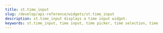 ```yaml
---
title: st.time_input
slug: /develop/api-reference/widgets/st.time_input
description: st.time_input displays a time input widget.
keywords: st.time_input, time input, time picker, time selection, time widget, clock input, hour minute, time field
---
```


<Autofunction function="streamlit.time_input" />
